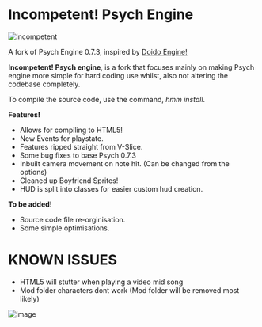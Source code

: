 # **Incompetent! Psych Engine**
![incompetent](https://github.com/user-attachments/assets/9621e3c9-2c7f-4150-90cc-d6fce8b2f030)

A fork of Psych Engine 0.7.3, inspired by [Doido Engine!](https://github.com/DoidoTeam/FNF-Doido-Engine)

**Incompetent! Psych engine**, is a fork that focuses mainly on making Psych engine more simple for hard coding use whilst, also not altering the codebase completely. 

To compile the source code, use the command, *hmm install*.

**Features!**

- Allows for compiling to HTML5!
- New Events for playstate.
- Features ripped straight from V-Slice.
- Some bug fixes to base Psych 0.7.3
- Inbuilt camera movement on note hit. (Can be changed from the options)
- Cleaned up Boyfriend Sprites!
- HUD is split into classes for easier custom hud creation.
  
**To be added!**

- Source code file re-orginisation.
- Some simple optimisations.

# **KNOWN ISSUES**
- HTML5 will stutter when playing a video mid song
- Mod folder characters dont work (Mod folder will be removed most likely)

![image](https://github.com/user-attachments/assets/f5c50563-6368-4746-8a68-74eebdbbb8a0)

